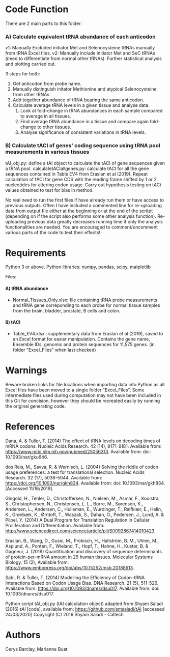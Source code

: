 # Code Function

There are 2 main parts to this folder:
### A) Calculate equivalent tRNA abundance of each anticodon
v1: Manually Excluded initiator Met and Selenocysteine tRNAs manually from tRNA Excel files.
v2: Manually include initiator Met and SeC tRNAs (need to differentiate from normal other tRNAs). Further statistical analysis and plotting carried out.

3 steps for both:
1. Get anticodon from probe name.
1. Manually distinguish initator Methionine and atypical Selenocysteine from other tRNAs
1. Add together abundance of tRNA bearing the same anticodon.
1. Calculate average tRNA levels in a given tissue and analyse data.
    1. Look at fold-change in tRNA abundances in each sample compared to average in all tissues.
    1. Find average tRNA abundance in a tissue and compare again fold-change to other tissues.
    1. Analyse significance of consistent variations in tRNA levels.

### B) Calculate tACI of genes' coding sequence using tRNA pool measurements in various tissues

tAI_obj.py: define a tAI object to calculate the tACI of gene sequences given a tRNA pool. 
calculatetACIallgenes.py: calculate tACI for all the gene sequences contained in Table EV4 from Eraslan et al (2019). Repeat calculation of tACI for gene CDS with the reading frame shifted by 1 or 2 nucleotides for altering codon usage. Carry out hypothesis testing on tACi values obtained to test for bias in method.

No real need to run the first files if have already run them or have access to previous outputs. Often I have included a commented line for re-uploading data from output file either at the beginning or at the end of the scritpt (depending on if the script also performs some other analysis function). Re-uploading previous data greatly decreases running time if only the analysis functionalities are needed.
You are encouraged to comment/uncomment various parts of the code to test their effects!

# Requirements
Python 3 or above.
Python libraries:
numpy, pandas, scipy, matplotlib

Files:
#### A) tRNA abundance
- Normal_Tissues_Only.xlsx: file containing tRNA probe measurements and tRNA gene correponding to each probe for normal tissue samples from the brain, bladder, prostate, B cells and colon.

#### B) tACI
- Table_EV4.xlsx : supplementary data from Eraslan et al (2019), saved to an Excel format for easier manipulation. Contains the gene name, Ensemble IDs, genomic and protein sequences for 11,575 genes. (in folder "Excel_Files" when last checked)

# Warnings

Beware broken links for file locations when importing data into Python as all Excel files have been moved to a single folder "Excel_Files".
Some intermediate files used during computation may not have been included in this Git for concision, however they should be recreated easily by running the original generating code.

# References

Dana, A. & Tuller, T. (2014) The effect of tRNA levels on decoding times of mRNA codons. Nucleic Acids Research. 42 (14), 9171-9181. Available from: https://www.ncbi.nlm.nih.gov/pubmed/25056313. Available from: doi: 10.1093/nar/gku646. 

dos Reis, M., Savva, R. & Wernisch, L. (2004) Solving the riddle of codon usage preferences: a test for translational selection. Nucleic Acids Research. 32 (17), 5036-5044. Available from: https://doi.org/10.1093/nar/gkh834. Available from: doi: 10.1093/nar/gkh834. [Accessed 11/16/2019]. 

Gingold, H., Tehler, D., Christoffersen, N., Nielsen, M., Asmar, F., Kooistra, S., Christophersen, N., Christensen, L. L., Borre, M., Sørensen, K., Andersen, L., Andersen, C., Hulleman, E., Wurdinger, T., Ralfkiær, E., Helin, K., Grønbæk, K., Ørntoft, T., Waszak, S., Dahan, O., Pedersen, J., Lund, A. & Pilpel, Y. (2014) A Dual Program for Translation Regulation in Cellular Proliferation and Differentiation. Available from: http://www.sciencedirect.com/science/article/pii/S0092867414010423. 

Eraslan, B., Wang, D., Gusic, M., Prokisch, H., Hallström, B. M., Uhlen, M., Asplund, A., Pontén, F., Wieland, T., Hopf, T., Hahne, H., Kuster, B. & Gagneur, J. (2019) Quantification and discovery of sequence determinants of protein-per-mRNA amount in 29 human tissues. Molecular Systems Biology. 15 (2), Available from: https://www.embopress.org/doi/abs/10.15252/msb.20188513.

Sabi, R. & Tuller, T. (2014) Modelling the Efficiency of Codon–tRNA Interactions Based on Codon Usage Bias. DNA Research. 21 (5), 511-526. Available from: https://doi.org/10.1093/dnares/dsu017. Available from: doi: 10.1093/dnares/dsu017. 

Python script tAI_obj.py (tAI calculation object) adapted from Shyam Saladi (2016) _tAI_ [code], available from: https://github.com/smsaladi/tAI [accessed 24/03/2020]
Copyright (C) 2016 Shyam Saladi - Caltech

# Authors 
Cerys Barclay, Marianne Buat
